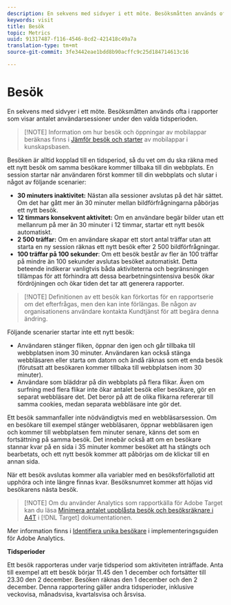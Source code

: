 ```yaml
---
description: En sekvens med sidvyer i ett möte. Besöksmåtten används ofta i rapporter som visar antalet användarsessioner under den valda tidsperioden.
keywords: visit
title: Besök
topic: Metrics
uuid: 91317487-f116-4546-8cd2-421418c49a7a
translation-type: tm+mt
source-git-commit: 3fe3442eae1bdd8b90acffc9c25d184714613c16

---
```



# Besök

En sekvens med sidvyer i ett möte. Besöksmåtten används ofta i rapporter som visar antalet användarsessioner under den valda tidsperioden.

>[!NOTE] Information om hur besök och öppningar av mobilappar beräknas finns i [Jämför besök och starter](https://helpx.adobe.com/analytics/kb/compare-visits-and-mobile-app-launches.html) av mobilappar i kunskapsbasen.

Besöken är alltid kopplad till en tidsperiod, så du vet om du ska räkna med ett nytt besök om samma besökare kommer tillbaka till din webbplats. En session startar när användaren först kommer till din webbplats och slutar i något av följande scenarier:

* **30 minuters inaktivitet:** Nästan alla sessioner avslutas på det här sättet. Om det har gått mer än 30 minuter mellan bildförfrågningarna påbörjas ett nytt besök.
* **12 timmars konsekvent aktivitet:** Om en användare begär bilder utan ett mellanrum på mer än 30 minuter i 12 timmar, startar ett nytt besök automatiskt.
* **2 500 träffar:** Om en användare skapar ett stort antal träffar utan att starta en ny session räknas ett nytt besök efter 2 500 bildförfrågningar.
* **100 träffar på 100 sekunder**: Om ett besök består av fler än 100 träffar på mindre än 100 sekunder avslutas besöket automatiskt. Detta beteende indikerar vanligtvis båda aktiviteterna och begränsningen tillämpas för att förhindra att dessa bearbetningsintensiva besök ökar fördröjningen och ökar tiden det tar att generera rapporter.

>[!NOTE] Definitionen av ett besök kan förkortas för en rapportserie om det efterfrågas, men den kan inte förlängas. Be någon av organisationens användare kontakta Kundtjänst för att begära denna ändring.

Följande scenarier startar inte ett nytt besök:

* Användaren stänger fliken, öppnar den igen och går tillbaka till webbplatsen inom 30 minuter. Användaren kan också stänga webbläsaren eller starta om datorn och ändå räknas som ett enda besök (förutsatt att besökaren kommer tillbaka till webbplatsen inom 30 minuter).
* Användare som bläddrar på din webbplats på flera flikar. Även om surfning med flera flikar inte ökar antalet besök eller besökare, gör en separat webbläsare det. Det beror på att de olika flikarna refererar till samma cookies, medan separata webbläsare inte gör det.

Ett besök sammanfaller inte nödvändigtvis med en webbläsarsession. Om en besökare till exempel stänger webbläsaren, öppnar webbläsaren igen och kommer till webbplatsen fem minuter senare, känns det som en fortsättning på samma besök. Det innebär också att om en besökare stannar kvar på en sida i 35 minuter kommer besöket att ha stängts och bearbetats, och ett nytt besök kommer att påbörjas om de klickar till en annan sida.

När ett besök avslutas kommer alla variabler med en besöksförfallotid att upphöra och inte längre finnas kvar. Besöksnumret kommer att höjas vid besökarens nästa besök.

>[!NOTE] Om du använder Analytics som rapportkälla för Adobe Target kan du läsa [Minimera antalet uppblåsta besök och besöksräknare i A4T](https://docs.adobe.com/content/help/en/target/using/integrate/a4t/troubleshoot-a4t/minimizing-inflated-visit-and-visitor-counts-a4t.html) i [!DNL Target] dokumentationen.

Mer information finns i [Identifiera unika besökare](https://docs.adobe.com/content/help/en/analytics/technotes/visitor-identification.html) i implementeringsguiden för Adobe Analytics.

**Tidsperioder**

Ett besök rapporteras under varje tidsperiod som aktiviteten inträffade. Anta till exempel att ett besök börjar 11.45 den 1 december och fortsätter till 23.30 den 2 december. Besöken räknas den 1 december och den 2 december. Denna rapportering gäller andra tidsperioder, inklusive veckovisa, månadsvisa, kvartalsvisa och årsvisa.
